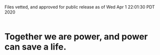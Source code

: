 Files vetted, and approved for public release as of Wed Apr  1 22:01:30 PDT 2020<br><br><h1>Together we are power, and power can save a life.</h1>
